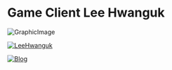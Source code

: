 # Game Client Lee Hwanguk
![GraphicImage](https://github.com/dlghksrnr/Lee-Hwanguk-GameClient-Portfolio/assets/124248051/78bfa49e-fdaa-44d1-8ca9-11d6c8234d19)

[![LeeHwanguk](https://img.shields.io/badge/LeeHwanguk-Green)](https://github.com/LeeHwanguk)

<a href="https://dlghksrnr.tistory.com/" target="_blank">
  <img src="https://img.shields.io/badge/Blog-Green" alt="Blog">
</a>









